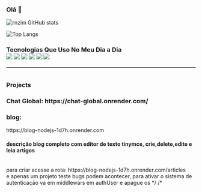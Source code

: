 ### Olá 👋
![rnzim GitHub stats](https://github-readme-stats.vercel.app/api?username=rnzim&show_icons=true&bg_color=00000000)


![Top Langs](https://github-readme-stats.vercel.app/api/top-langs/?username=rnzim&hide_progress=false)

<h3>Tecnologias Que Uso No Meu Dia a Dia
<br>
<img src="https://img.shields.io/badge/JavaScript-F7DF1E?style=for-the-badge&logo=javascript&logoColor=black">
</img>
 <img src="https://img.shields.io/badge/Node.js-43853D?style=for-the-badge&logo=node.js&logoColor=white"></img>
 <img src="https://img.shields.io/badge/Vue.js-35495E?style=for-the-badge&logo=vue.js&logoColor=4FC08D"></img>
 <img src="https://img.shields.io/badge/Express.js-404D59?style=for-the-badge"></img>
 <img src="https://img.shields.io/badge/sequelize-323330?style=for-the-badge&logo=sequelize&logoColor=blue"></img>
 <img src="https://img.shields.io/badge/MySQL-00000F?style=for-the-badge&logo=mysql&logoColor=white"></img>
<hr>  
  <br>
Projects 
<br>
<h3>Chat Global: https://chat-global.onrender.com/
<h3>blog:</h3> https://blog-nodejs-1d7h.onrender.com
<h4>descrição  blog completo com editor de texto tinymce, crie,delete,edite e leia artigos</h4>
<br> para criar acesse a rota: https://blog-nodejs-1d7h.onrender.com/articles
<br> e apenas um projeto teste bugs podem acontecer, para ativar o sistema de autenticação va em middlewars em authUser e apague os */ /*
<!--
**rnzim/rnzim** is a ✨ _special_ ✨ repository because its `README.md` (this file) appears on your GitHub profile.

Here are some ideas to get you started:

- 🔭 I’m currently working on ...
- 🌱 I’m currently learning ...
- 👯 I’m looking to collaborate on ...
- 🤔 I’m looking for help with ...
- 💬 Ask me about ...
- 📫 How to reach me: ...
- 😄 Pronouns: ...
- ⚡ Fun fact: ...
-->
